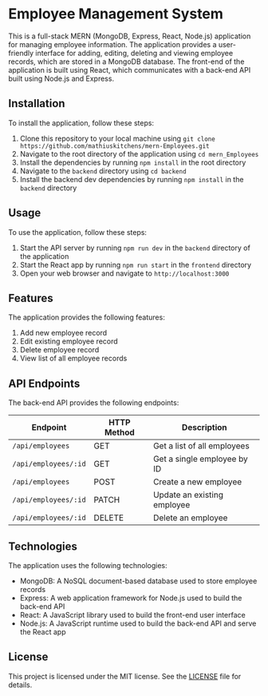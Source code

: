 

# Employee Management System

This is a full-stack MERN (MongoDB, Express, React, Node.js) application for managing employee information. The application provides a user-friendly interface for adding, editing, deleting and viewing employee records, which are stored in a MongoDB database. The front-end of the application is built using React, which communicates with a back-end API built using Node.js and Express.

## Installation

To install the application, follow these steps:

1. Clone this repository to your local machine using `git clone https://github.com/mathiuskitchens/mern-Employees.git`
2. Navigate to the root directory of the application using `cd mern_Employees`
3. Install the dependencies by running `npm install` in the root directory
4. Navigate to the `backend` directory using `cd backend`
5. Install the backend dev dependencies by running `npm install` in the `backend` directory

## Usage

To use the application, follow these steps:

1. Start the API server by running `npm run dev` in the `backend` directory of the application
2. Start the React app by running `npm run start` in the `frontend` directory
3. Open your web browser and navigate to `http://localhost:3000`

## Features

The application provides the following features:

1. Add new employee record
2. Edit existing employee record
3. Delete employee record
4. View list of all employee records

## API Endpoints

The back-end API provides the following endpoints:

| Endpoint | HTTP Method | Description |
| --- | --- | --- |
| `/api/employees` | GET | Get a list of all employees |
| `/api/employees/:id` | GET | Get a single employee by ID |
| `/api/employees` | POST | Create a new employee |
| `/api/employees/:id` | PATCH | Update an existing employee |
| `/api/employees/:id` | DELETE | Delete an employee |

## Technologies

The application uses the following technologies:

- MongoDB: A NoSQL document-based database used to store employee records
- Express: A web application framework for Node.js used to build the back-end API
- React: A JavaScript library used to build the front-end user interface
- Node.js: A JavaScript runtime used to build the back-end API and serve the React app

## License

This project is licensed under the MIT license. See the [LICENSE](LICENSE) file for details.
